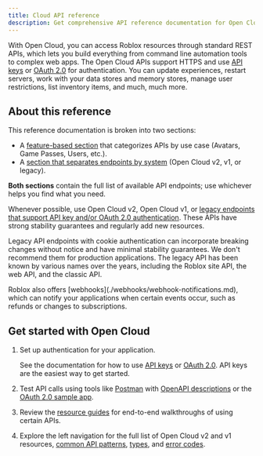 ```yaml
---
title: Cloud API reference
description: Get comprehensive API reference documentation for Open Cloud.
---
```


With Open Cloud, you can access Roblox resources through standard REST APIs, which lets you build everything from command line automation tools to complex web apps. The Open Cloud APIs support HTTPS and use [API keys](./auth/api-keys.md) or [OAuth 2.0](./auth/oauth2-overview.md) for authentication. You can update experiences, restart servers, work with your data stores and memory stores, manage user restrictions, list inventory items, and much, much more.

## About this reference

This reference documentation is broken into two sections:

- A [feature-based section](features/accounts.md) that categorizes APIs by use case (Avatars, Game Passes, Users, etc.).
- A [section that separates endpoints by system](/cloud/reference/DataStore#List-Data-Stores) (Open Cloud v2, v1, or legacy).

**Both sections** contain the full list of available API endpoints; use whichever helps you find what you need.

Whenever possible, use Open Cloud v2, Open Cloud v1, or [legacy endpoints that support API key and/or OAuth 2.0 authentication](legacy.md). These APIs have strong stability guarantees and regularly add new resources.

Legacy API endpoints with cookie authentication can incorporate breaking changes without notice and have minimal stability guarantees. We don't recommend them for production applications. The legacy API has been known by various names over the years, including the Roblox site API, the web API, and the classic API.

<Alert severity="info">
Roblox also offers [webhooks](./webhooks/webhook-notifications.md), which can notify your applications when certain events occur, such as refunds or changes to subscriptions.
</Alert>

## Get started with Open Cloud

1. Set up authentication for your application.

   See the documentation for how to use [API keys](./auth/api-keys.md) or [OAuth 2.0](./auth/oauth2-overview.md). API keys are the easiest way to get started.

1. Test API calls using tools like [Postman](https://www.postman.com) with [OpenAPI descriptions](./reference/openapi.md) or the [OAuth 2.0 sample app](./auth/oauth2-sample.md).
1. Review the [resource guides](./guides/index.md) for end-to-end walkthroughs of using certain APIs.
1. Explore the left navigation for the full list of Open Cloud v2 and v1 resources, [common API patterns](./reference/patterns.md), [types](./reference/types.md), and [error codes](./reference/errors.md).
